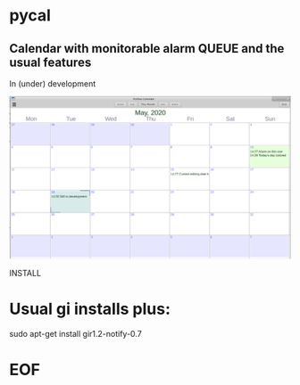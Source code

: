 # pycal

## Calendar with monitorable alarm QUEUE and the usual features

In (under) development

![Screen shot o pycal](pycal_screen.png "PyCal Screen Shot")

INSTALL

# Usual gi installs plus:

sudo apt-get install gir1.2-notify-0.7


# EOF















